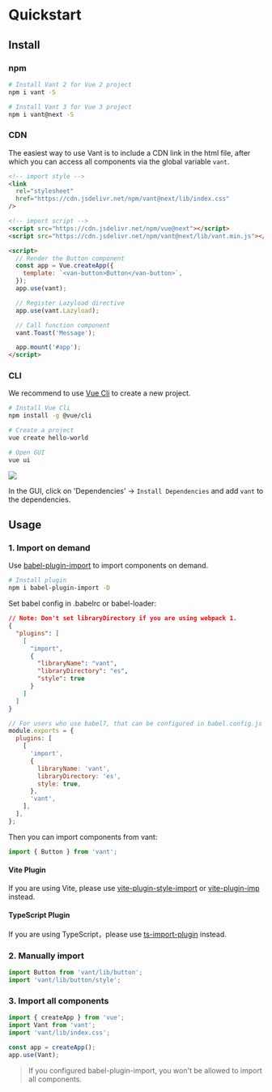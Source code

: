 # Quickstart

## Install

### npm

```bash
# Install Vant 2 for Vue 2 project
npm i vant -S

# Install Vant 3 for Vue 3 project
npm i vant@next -S
```

### CDN

The easiest way to use Vant is to include a CDN link in the html file, after which you can access all components via the global variable `vant`.

```html
<!-- import style -->
<link
  rel="stylesheet"
  href="https://cdn.jsdelivr.net/npm/vant@next/lib/index.css"
/>

<!-- import script -->
<script src="https://cdn.jsdelivr.net/npm/vue@next"></script>
<script src="https://cdn.jsdelivr.net/npm/vant@next/lib/vant.min.js"></script>

<script>
  // Render the Button component
  const app = Vue.createApp({
    template: `<van-button>Button</van-button>`,
  });
  app.use(vant);

  // Register Lazyload directive
  app.use(vant.Lazyload);

  // Call function component
  vant.Toast('Message');

  app.mount('#app');
</script>
```

### CLI

We recommend to use [Vue Cli](https://cli.vuejs.org/) to create a new project.

```bash
# Install Vue Cli
npm install -g @vue/cli

# Create a project
vue create hello-world

# Open GUI
vue ui
```

![](https://img.yzcdn.cn/vant/vue-cli-demo-201809030812.png)

In the GUI, click on 'Dependencies' -> `Install Dependencies` and add `vant` to the dependencies.

## Usage

### 1. Import on demand

Use [babel-plugin-import](https://github.com/ant-design/babel-plugin-import) to import components on demand.

```bash
# Install plugin
npm i babel-plugin-import -D
```

Set babel config in .babelrc or babel-loader:

```json
// Note: Don't set libraryDirectory if you are using webpack 1.
{
  "plugins": [
    [
      "import",
      {
        "libraryName": "vant",
        "libraryDirectory": "es",
        "style": true
      }
    ]
  ]
}
```

```js
// For users who use babel7, that can be configured in babel.config.js
module.exports = {
  plugins: [
    [
      'import',
      {
        libraryName: 'vant',
        libraryDirectory: 'es',
        style: true,
      },
      'vant',
    ],
  ],
};
```

Then you can import components from vant:

```js
import { Button } from 'vant';
```

#### Vite Plugin

If you are using Vite, please use [vite-plugin-style-import](https://github.com/anncwb/vite-plugin-style-import) or [vite-plugin-imp](https://github.com/onebay/vite-plugin-imp) instead.

#### TypeScript Plugin

If you are using TypeScript，please use [ts-import-plugin](https://github.com/Brooooooklyn/ts-import-plugin) instead.

### 2. Manually import

```js
import Button from 'vant/lib/button';
import 'vant/lib/button/style';
```

### 3. Import all components

```js
import { createApp } from 'vue';
import Vant from 'vant';
import 'vant/lib/index.css';

const app = createApp();
app.use(Vant);
```

> If you configured babel-plugin-import, you won't be allowed to import all components.
